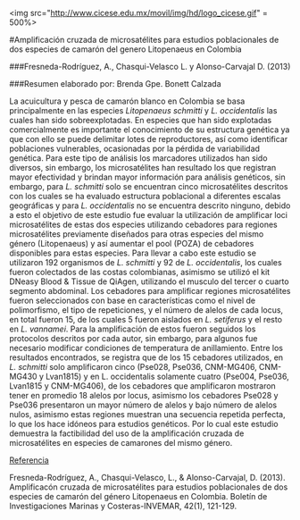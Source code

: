 <img src="http://www.cicese.edu.mx/movil/img/hd/logo_cicese.gif" = 500%>

#Amplificación cruzada de microsatélites para estudios poblacionales de dos especies de camarón del genero Litopenaeus en Colombia 

###Fresneda-Rodríguez, A., Chasqui-Velasco L. y Alonso-Carvajal D. (2013)

###Resumen elaborado por: Brenda Gpe. Bonett Calzada

La acuicultura y pesca de camarón blanco en Colombia se basa principalmente en las especies *Litopenaeus schmitti* y *L. occidentalis* las
cuales han sido sobreexplotadas. En especies que han sido explotadas comercialmente es importante el conocimiento de su estructura 
genética ya que con ello se puede delimitar lotes de reproductores, así como identificar poblaciones vulnerables, ocasionadas por la
pérdida de variabilidad genética. Para este tipo de análisis los marcadores utilizados han sido diversos, sin embargo, los microsatélites han resultado los que registran mayor efectividad y brindan mayor información para análisis genéticos, sin embargo, para *L. schmitti* solo se encuentran cinco microsatélites descritos con los cuales se ha evaluado estructura poblacional a diferentes escalas geográficas y para *L. occidentalis* no se encuentra descrito ninguno, debido a esto el objetivo de este estudio fue evaluar la utilización de amplificar loci microsatélites de estas dos especies utilizando cebadores para regiones microsatélites previamente diseñados para otras especies del mismo género (Litopenaeus) y así aumentar el pool (POZA) de cebadores disponibles para estas especies. Para llevar a cabo este estudio se utilizaron 192 organismos de *L. schmitti* y 92 de *L. occidentalis*, los cuales fueron colectados de las costas colombianas, asimismo se utilizó el kit DNeasy Blood & Tissue de QiAgen, utilizando el musculo del tercer o cuarto segmento abdominal. Los cebadores para amplificar regiones microsatélites fueron seleccionados con base en características como el nivel de polimorfismo, el tipo de repeticiones, y el número de alelos de cada locus, en total fueron 15, de los cuales 5 fueron aislados en *L. setiferus* y el resto en *L. vannamei*. Para la amplificación de estos fueron seguidos los protocolos descritos por cada autor, sin embargo, para algunos fue necesario modificar condiciones de 
temperatura de anillamiento. Entre los resultados encontrados, se registra que de los 15 cebadores utilizados, en *L. schmitti* solo
amplificaron cinco (Pse028, Pse036, CNM-MG406, CNM-MG430 y Lvan1815) y en L. occidentalis solamente cuatro (Pse004, Pse036, Lvan1815 y
CNM-MG406), de los cebadores que amplificaron mostraron tener en promedio 18 alelos por locus, asimismo los cebadores Pse028 y Pse036
presentaron un mayor número de alelos y bajo número de alelos nulos, asimismo estas regiones muestran una secuencia repetida perfecta, 
lo que los hace idóneos para estudios genéticos. Por lo cual este estudio demuestra la factibilidad del uso de la amplificación cruzada
de microsatélites en especies de camarones del mismo género. 

[Referencia](http://www.scielo.org.co/scielo.php?script=sci_abstract&pid=S0122-97612013000100007)

Fresneda-Rodríguez, A., Chasqui-Velasco, L., & Alonso-Carvajal, D. (2013). Amplificacón cruzada de microsatélites para estudios 
poblacionales de dos especies de camarón del género Litopenaeus en Colombia. Boletín de Investigaciones Marinas y Costeras-INVEMAR, 
42(1), 121-129.
